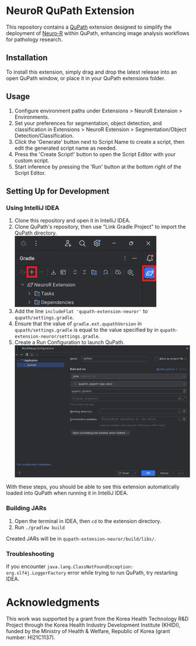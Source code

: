 # NeuroR QuPath Extension

This repository contains a [QuPath](https://qupath.github.io) extension designed to simplify the deployment of [Neuro-R](https://www.neuro-cle.com/) within QuPath, enhancing image analysis workflows for pathology research.

## Installation

To install this extension, simply drag and drop the latest release into an open QuPath window, or place it in your QuPath extensions folder.

## Usage

1. Configure environment paths under Extensions > NeuroR Extension > Environments.
2. Set your preferences for segmentation, object detection, and classification in Extensions > NeuroR Extension > Segmentation/Object Detection/Classification.
3. Click the 'Generate' button next to Script Name to create a script, then edit the generated script name as needed.
4. Press the 'Create Script!' button to open the Script Editor with your custom script.
5. Start inference by pressing the 'Run' button at the bottom right of the Script Editor.

## Setting Up for Development

### Using IntelliJ IDEA

1. Clone this repository and open it in IntelliJ IDEA.
2. Clone QuPath's repository, then use "Link Gradle Project" to import the QuPath directory.
   ![idea_link_gradle_project.png](idea_link_gradle_project.png)
3. Add the line `includeFlat 'qupath-extension-neuror'` to `qupath/settings.gradle`.
4. Ensure that the value of `gradle.ext.qupathVersion` in `qupath/settings.gradle` is equal to the value specified by in `qupath-extension-neuror/settings.gradle`. 
5. Create a Run Configuration to launch QuPath.
   ![idea_run_configuration.png](idea_run_configuration.png)

With these steps, you should be able to see this extension automatically loaded into QuPath when running it in IntelliJ IDEA.

### Building JARs

1. Open the terminal in IDEA, then `cd` to the extension directory.
2. Run `./gradlew build`

Created JARs will be in `qupath-extension-neuror/build/libs/`.

### Troubleshooting

If you encounter `java.lang.ClassNotFoundException: org.slf4j.LoggerFactory` error while trying to run QuPath, try restarting IDEA.


# Acknowledgments

This work was supported by a grant from the Korea Health Technology R&D Project through the Korea Health Industry Development Institute (KHIDI), funded by the Ministry of Health & Welfare, Republic of Korea (grant number: HI21C1137).
